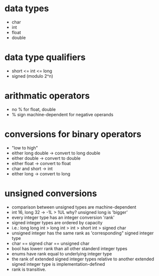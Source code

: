 # data types
- char
- int
- float
- double
# data type qualifiers
- short <= int <= long
- signed (modulo 2^n)
# arithmatic operators
- no % for float, double
- % sign machine-dependent for negative operands
# conversions for binary operators
- "low to high"
- either long double -> convert to long double
- either double -> convert to double
- either float -> convert to float
- char and short -> int
- either long -> convert to long
# unsigned conversions
- comparison between unsigned types are machine-dependent
- int 16, long 32 -> -1L > 1UL
why? unsigned long is 'bigger'
- every integer type has an integer conversion 'rank'
- signed integer types are ordered by capacity
- i.e.: long long int > long int > int > short int > signed char
- unsigned integer has the same rank as 'corresponding" signed integer type
- char == signed char == unsigned char
- bool has lowerr rank than all other standerd integer types
- enums have rank equal to underlying integer type
- the rank of extended signed integer types relative to another extended signed integer type is implementation-defined
- rank is transitive.

